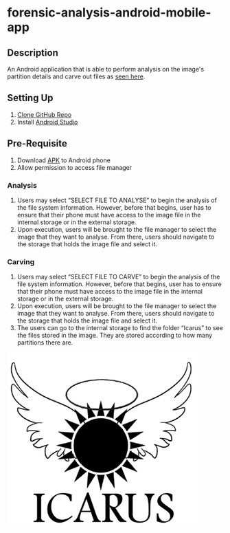 # forensic-analysis-android-mobile-app

## Description

An Android application that is able to perform analysis on the image's partition details and carve out files as [seen here](https://www.youtube.com/watch?v=vqxqjrnj7q0).

## Setting Up
1. [Clone GitHub Repo](https://github.com/xfortisfye/303-see-other/blob/main/github-notes.md#clone-github-repo)
2. Install [Android Studio](https://developer.android.com/studio)

## Pre-Requisite
1. Download [APK](https://github.com/xfortisfye/ict2202-icarus/blob/main/app/release/Icarus.apk) to Android phone
2. Allow permission to access file manager

### Analysis

1. Users may select “SELECT FILE TO ANALYSE” to begin the analysis of the file system information. However, before that begins, user has to ensure that their phone must have access to the image file in the internal storage or in the external storage.
2. Upon execution, users will be brought to the file manager to select the image that they want to analyse. From there, users should navigate to the storage that holds the image file and select it.

 
### Carving
1. Users may select “SELECT FILE TO CARVE” to begin the analysis of the file system information. However, before that begins, user has to ensure that their phone must have access to the image file in the internal storage or in the external storage.
2. Upon execution, users will be brought to the file manager to select the image that they want to analyse. From there, users should navigate to the storage that holds the image file and select it.
3. The users can go to the internal storage to find the folder “Icarus” to see the files stored in the image. They are stored according to how many partitions there are.

![Icarus Logo](/pictures/Icarus_Logo.png?raw=true "Icarus Logo")
